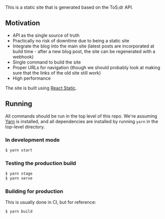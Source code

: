 This is a static site that is generated based on the ToS;dr API.

## Motivation

- API as the single source of truth
- Practically no risk of downtime due to being a static site
- Integrate the blog into the main site (latest posts are incorporated at build time - after a new blog post, the site can be regenerated with a webhook)
- Single command to build the site
- Proper URLs for navigation (though we should probably look at making sure that the links of the old site still work)
- High performance

The site is built using [React Static](https://react-static.js.org/).

## Running

All commands should be run in the top level of this repo. We're assuming [Yarn](https://yarnpkg.com/) is installed, and all dependencies are installed by running `yarn` in the top-level directory.

### In development mode

```bash
$ yarn start
```

### Testing the production build

```bash
$ yarn stage
$ yarn serve
```

### Building for production

This is usually done in CI, but for reference:

```bash
$ yarn build
```
